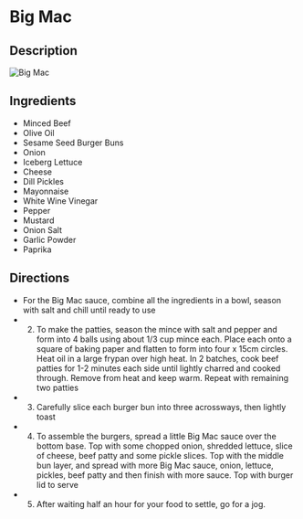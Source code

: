 # Big Mac

## Description
![Big Mac](https://www.themealdb.com/images/media/meals/urzj1d1587670726.jpg "Big Mac")

## Ingredients
- Minced Beef
- Olive Oil
- Sesame Seed Burger Buns
- Onion
- Iceberg Lettuce
- Cheese
- Dill Pickles
- Mayonnaise
- White Wine Vinegar
- Pepper
- Mustard
- Onion Salt
- Garlic Powder
- Paprika

## Directions
- For the Big Mac sauce, combine all the ingredients in a bowl, season with salt and chill until ready to use
- 2. To make the patties, season the mince with salt and pepper and form into 4 balls using about 1/3 cup mince each. Place each onto a square of baking paper and flatten to form into four x 15cm circles. Heat oil in a large frypan over high heat. In 2 batches, cook beef patties for 1-2 minutes each side until lightly charred and cooked through. Remove from heat and keep warm. Repeat with remaining two patties
- 3. Carefully slice each burger bun into three acrossways, then lightly toast
- 4. To assemble the burgers, spread a little Big Mac sauce over the bottom base. Top with some chopped onion, shredded lettuce, slice of cheese, beef patty and some pickle slices. Top with the middle bun layer, and spread with more Big Mac sauce, onion, lettuce, pickles, beef patty and then finish with more sauce. Top with burger lid to serve
- 5. After waiting half an hour for your food to settle, go for a jog.
